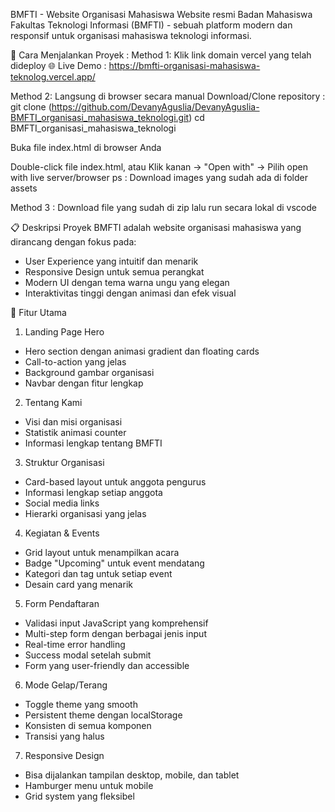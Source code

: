 BMFTI - Website Organisasi Mahasiswa
Website resmi Badan Mahasiswa Fakultas Teknologi Informasi (BMFTI) - sebuah platform modern dan responsif untuk organisasi mahasiswa teknologi informasi.

🚀 Cara Menjalankan Proyek :
Method 1: Klik link domain vercel yang telah dideploy
🌐 Live Demo : https://bmfti-organisasi-mahasiswa-teknolog.vercel.app/

Method 2: Langsung di browser secara manual
Download/Clone repository : git clone (https://github.com/DevanyAguslia/DevanyAguslia-BMFTI_organisasi_mahasiswa_teknologi.git)
cd BMFTI_organisasi_mahasiswa_teknologi

Buka file index.html di browser Anda

Double-click file index.html, atau
Klik kanan → "Open with" → Pilih open with live server/browser
ps : Download images yang sudah ada di folder assets

Method 3 : Download file yang sudah di zip lalu run secara lokal di vscode

📋 Deskripsi Proyek
BMFTI adalah website organisasi mahasiswa yang dirancang dengan fokus pada:
- User Experience yang intuitif dan menarik
- Responsive Design untuk semua perangkat
- Modern UI dengan tema warna ungu yang elegan
- Interaktivitas tinggi dengan animasi dan efek visual

🎯 Fitur Utama
1. Landing Page Hero
- Hero section dengan animasi gradient dan floating cards
- Call-to-action yang jelas
- Background gambar organisasi
- Navbar dengan fitur lengkap

2. Tentang Kami
- Visi dan misi organisasi
- Statistik animasi counter
- Informasi lengkap tentang BMFTI

3. Struktur Organisasi
- Card-based layout untuk anggota pengurus
- Informasi lengkap setiap anggota
- Social media links
- Hierarki organisasi yang jelas

4. Kegiatan & Events
- Grid layout untuk menampilkan acara
- Badge "Upcoming" untuk event mendatang
- Kategori dan tag untuk setiap event
- Desain card yang menarik

5. Form Pendaftaran
- Validasi input JavaScript yang komprehensif
- Multi-step form dengan berbagai jenis input
- Real-time error handling
- Success modal setelah submit
- Form yang user-friendly dan accessible

6. Mode Gelap/Terang
- Toggle theme yang smooth
- Persistent theme dengan localStorage
- Konsisten di semua komponen
- Transisi yang halus

7. Responsive Design
- Bisa dijalankan tampilan desktop, mobile, dan tablet
- Hamburger menu untuk mobile
- Grid system yang fleksibel
